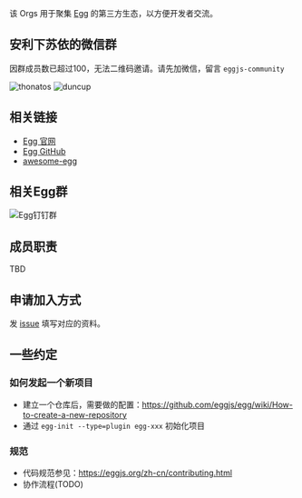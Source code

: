 该 Orgs 用于聚集 [Egg](https://github.com/eggjs) 的第三方生态，以方便开发者交流。

## 安利下苏依的微信群

因群成员数已超过100，无法二维码邀请。请先加微信，留言 `eggjs-community`

![thonatos](http://ox15d5vmp.bkt.clouddn.com/thonatos.jpeg/github)
![duncup](http://ox15d5vmp.bkt.clouddn.com/duncup.jpg/github)

## 相关链接

- [Egg 官网](https://eggjs.org/)
- [Egg GitHub](https://github.com/eggjs)
- [awesome-egg](https://github.com/eggjs/awesome-egg)

## 相关Egg群
![Egg钉钉群](https://user-images.githubusercontent.com/2127199/42025170-827851b2-7af6-11e8-99d9-203d84849308.png)

## 成员职责

TBD

## 申请加入方式

发 [issue](https://github.com/eggjs-community/README/issues/new) 填写对应的资料。

## 一些约定

### 如何发起一个新项目
- 建立一个仓库后，需要做的配置：https://github.com/eggjs/egg/wiki/How-to-create-a-new-repository
- 通过 `egg-init --type=plugin egg-xxx` 初始化项目

### 规范
- 代码规范参见：https://eggjs.org/zh-cn/contributing.html
- 协作流程(TODO)


